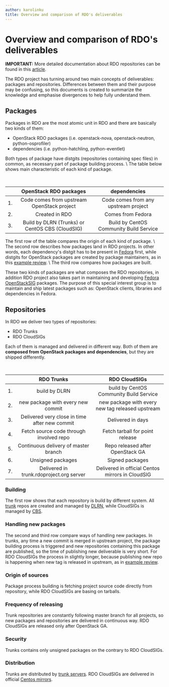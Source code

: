 ```yaml
---
author: karolinku
title: Overview and comparison of RDO's deliverables
---
```


# Overview and comparison of RDO's deliverables

**IMPORTANT:** More detailed documentation about RDO repositories can be found in this [article](https://www.rdoproject.org/what/repos/).

The RDO project has turning around two main concepts of deliverables: packages and repositories. Differences between them and their purpose may be confusing, so this documents is created to summarize the knowledge and emphasise divergences to help fully understand them.

## Packages

Packages in RDO are the most atomic unit in RDO and there are basically two kinds of them:
* OpenStack RDO packages (i.e. openstack-nova, openstack-neutron, python-osprofiler)
* dependencies (i.e. python-hatchling, python-eventlet)

Both types of package have distgits (repositories containing spec files) in common, as necessary part of package building process. \\
The table below shows main characteristic of each kind of package.

&nbsp;
&nbsp;

|| OpenStack RDO packages | dependencies |
| :---: | :---: | :---: |
|1.| Code comes from upstream OpenStack project | Code comes from any upstream project |
|2.| Created in RDO | Comes from Fedora |
|3.| Build by DLRN (Trunks) or CentOS CBS (CloudSIG) | Build by CentOS Community Build Service |

The first row of the table compares the origin of each kind of package. \\
The second row describes how packages land in RDO projects. In other words, each dependency's distgit has to be present in [Fedora](https://src.fedoraproject.org/) first, while distgits for OpenStack packages are created by package maintainers, as in this [example review](https://review.rdoproject.org/r/c/openstack/whitebox-neutron-tempest-plugin-distgit/+/45917). \\
The third row compares how packages are built.

These two kinds of packages are what composes the RDO repositories, in addition RDO project also takes part in maintaining and developing [Fedora OpenStackSIG](https://fedoraproject.org/wiki/SIGs/OpenStack) packages. The purpose of this special interest group is to maintain and ship latest packages such as: OpenStack clients, libraries and dependencies in Fedora.


## Repositories

In RDO we deliver two types of repositories:
* RDO Trunks
* RDO CloudSIGs

Each of them is managed and delivered in different way. Both of them are **composed from OpenStack packages and dependencies**, but they are shipped differently.

&nbsp;
&nbsp;

| | RDO Trunks | RDO CloudSIGs |
| :---: | :---: | :---: |
|1.| build by DLRN | build by CentOS Community Build Service |
|2.| new package with every new commit | new package with every new tag released upstream |
|3.| Delivered very close in time after new commit | Delivered in days |
|4.| Fetch source code through involved repo | Fetch tarball for point release |
|5.| Continuous delivery of master branch | Repo released after OpenStack GA |
|6.| Unsigned packages | Signed packages |
|7.| Delivered in trunk.rdoproject.org server | Delivered in official Centos mirrors in CloudSIG |

### Building
The first row shows that each repository is build by different system. All [trunk](https://trunk.rdoproject.org/) repos are created and managed by [DLRN](https://dlrn.readthedocs.io/en/latest/), while CloudSIGs is managed by [CBS](cbs.centos.org/).

### Handling new packages
The second and third row compare ways of handling new packages. In trunks, any time a new commit is merged in upstream project, the package building process is triggered and new repositories containing this package are published, so the time of publishing new deliverable is very short. For RDO CloudSIGs the process in slightly longer, because publishing new repo is happening when new tag is released in upstream, as in [example review](https://review.rdoproject.org/r/c/openstack/magnum-distgit/+/46543).

### Origin of sources

Package process building is fetching project source code directly from repository, while RDO CloudSIGs are basing on tarballs.

### Frequency of releasing

Trunk repositories are constantly following master branch for all projects, so new packages and repositories are delivered in continuous way. RDO CloudSIGs are released only after OpenStack GA.

### Security
 Trunks contains only unsigned packages on the contrary to RDO CloudSIGs.

### Distribution

Trunks are distributed by [trunk servers](https://trunk.rdoproject.org/). RDO CloudSIGs are delivered in official [Centos mirrors](https://mirror.stream.centos.org/).
